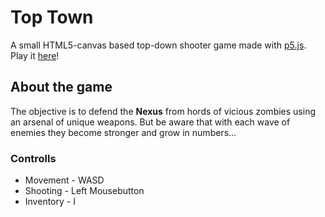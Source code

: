 # Top Town
A small HTML5-canvas based top-down shooter game made with [p5.js](https://github.com/processing/p5.js?files=1).
Play it [here](top-town.tk)!

## About the game
The objective is to defend the **Nexus** from hords of vicious zombies using an arsenal of unique weapons. But be aware that with each wave of enemies they become stronger and grow in numbers...
### Controlls
- Movement - WASD
- Shooting - Left Mousebutton
- Inventory - I

